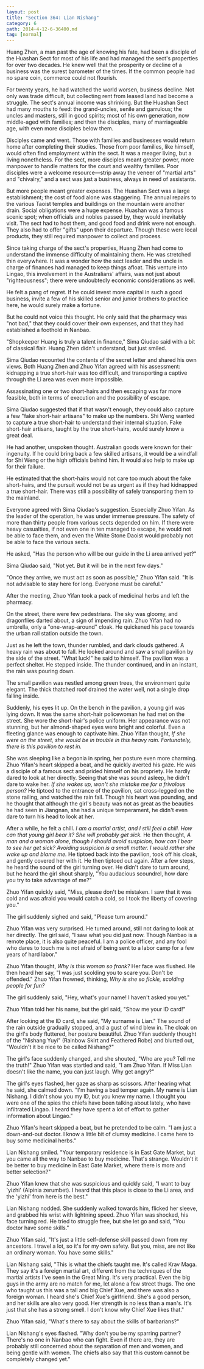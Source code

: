 ```yaml
---
layout: post
title: "Section 364: Lian Nishang"
category: 6
path: 2014-4-12-6-36400.md
tag: [normal]
---
```


Huang Zhen, a man past the age of knowing his fate, had been a disciple of the Huashan Sect for most of his life and had managed the sect's properties for over two decades. He knew well that the prosperity or decline of a business was the surest barometer of the times. If the common people had no spare coin, commerce could not flourish.

For twenty years, he had watched the world worsen, business decline. Not only was trade difficult, but collecting rent from leased land had become a struggle. The sect's annual income was shrinking. But the Huashan Sect had many mouths to feed: the grand-uncles, senile and garrulous; the uncles and masters, still in good spirits; most of his own generation, now middle-aged with families; and then the disciples, many of marriageable age, with even more disciples below them.

Disciples came and went. Those with families and businesses would return home after completing their studies. Those from poor families, like himself, would often find employment within the sect. It was a meager living, but a living nonetheless. For the sect, more disciples meant greater power, more manpower to handle matters for the court and wealthy families. Poor disciples were a welcome resource—strip away the veneer of "martial arts" and "chivalry," and a sect was just a business, always in need of assistants.

But more people meant greater expenses. The Huashan Sect was a large establishment; the cost of food alone was staggering. The annual repairs to the various Taoist temples and buildings on the mountain were another drain. Social obligations were a huge expense. Huashan was a famous scenic spot; when officials and nobles passed by, they would inevitably visit. The sect had to host them, and good food and drink were not enough. They also had to offer "gifts" upon their departure. Though these were local products, they still required manpower to collect and process.

Since taking charge of the sect's properties, Huang Zhen had come to understand the immense difficulty of maintaining them. He was stretched thin everywhere. It was a wonder how the sect leader and the uncle in charge of finances had managed to keep things afloat. This venture into Lingao, this involvement in the Australians' affairs, was not just about "righteousness"; there were undoubtedly economic considerations as well.

He felt a pang of regret. If he could invest more capital in such a good business, invite a few of his skilled senior and junior brothers to practice here, he would surely make a fortune.

But he could not voice this thought. He only said that the pharmacy was "not bad," that they could cover their own expenses, and that they had established a foothold in Nanbao.

"Shopkeeper Huang is truly a talent in finance," Sima Qiudao said with a bit of classical flair. Huang Zhen didn't understand, but just smiled.

Sima Qiudao recounted the contents of the secret letter and shared his own views. Both Huang Zhen and Zhuo Yifan agreed with his assessment: kidnapping a true short-hair was too difficult, and transporting a captive through the Li area was even more impossible.

Assassinating one or two short-hairs and then escaping was far more feasible, both in terms of execution and the possibility of escape.

Sima Qiudao suggested that if that wasn't enough, they could also capture a few "fake short-hair artisans" to make up the numbers. Shi Weng wanted to capture a true short-hair to understand their internal situation. Fake short-hair artisans, taught by the true short-hairs, would surely know a great deal.

He had another, unspoken thought. Australian goods were known for their ingenuity. If he could bring back a few skilled artisans, it would be a windfall for Shi Weng or the high officials behind him. It would also help to make up for their failure.

He estimated that the short-hairs would not care too much about the fake short-hairs, and the pursuit would not be as urgent as if they had kidnapped a true short-hair. There was still a possibility of safely transporting them to the mainland.

Everyone agreed with Sima Qiudao's suggestion. Especially Zhuo Yifan. As the leader of the operation, he was under immense pressure. The safety of more than thirty people from various sects depended on him. If there were heavy casualties, if not even one in ten managed to escape, he would not be able to face them, and even the White Stone Daoist would probably not be able to face the various sects.

He asked, "Has the person who will be our guide in the Li area arrived yet?"

Sima Qiudao said, "Not yet. But it will be in the next few days."

"Once they arrive, we must act as soon as possible," Zhuo Yifan said. "It is not advisable to stay here for long. Everyone must be careful."

After the meeting, Zhuo Yifan took a pack of medicinal herbs and left the pharmacy.

On the street, there were few pedestrians. The sky was gloomy, and dragonflies darted about, a sign of impending rain. Zhuo Yifan had no umbrella, only a "one-wrap-around" cloak. He quickened his pace towards the urban rail station outside the town.

Just as he left the town, thunder rumbled, and dark clouds gathered. A heavy rain was about to fall. He looked around and saw a small pavilion by the side of the street. "What luck!" he said to himself. The pavilion was a perfect shelter. He stepped inside. The thunder continued, and in an instant, the rain was pouring down.

The small pavilion was nestled among green trees, the environment quite elegant. The thick thatched roof drained the water well, not a single drop falling inside.

Suddenly, his eyes lit up. On the bench in the pavilion, a young girl was lying down. It was the same short-hair policewoman he had met on the street. She wore the short-hair's police uniform. Her appearance was not stunning, but her almond-shaped eyes were bright and colorful. Even a fleeting glance was enough to captivate him. Zhuo Yifan thought, *If she were on the street, she would be in trouble in this heavy rain. Fortunately, there is this pavilion to rest in.*

She was sleeping like a begonia in spring, her posture even more charming. Zhuo Yifan's heart skipped a beat, and he quickly averted his gaze. He was a disciple of a famous sect and prided himself on his propriety. He hardly dared to look at her directly. Seeing that she was sound asleep, he didn't dare to wake her. *If she wakes up, won't she mistake me for a frivolous person?* He tiptoed to the entrance of the pavilion, sat cross-legged on the stone railing, and watched the rain fall. Though his heart was pounding, and he thought that although the girl's beauty was not as great as the beauties he had seen in Jiangnan, she had a unique temperament, he didn't even dare to turn his head to look at her.

After a while, he felt a chill. *I am a martial artist, and I still feel a chill. How can that young girl bear it? She will probably get sick.* He then thought, *A man and a woman alone, though I should avoid suspicion, how can I bear to see her get sick? Avoiding suspicion is a small matter. I would rather she wake up and blame me.* He tiptoed back into the pavilion, took off his cloak, and gently covered her with it. He then tiptoed out again. After a few steps, he heard the sound of the girl turning over. He didn't dare to turn around, but he heard the girl shout sharply, "You audacious scoundrel, how dare you try to take advantage of me?"

Zhuo Yifan quickly said, "Miss, please don't be mistaken. I saw that it was cold and was afraid you would catch a cold, so I took the liberty of covering you."

The girl suddenly sighed and said, "Please turn around."

Zhuo Yifan was very surprised. He turned around, still not daring to look at her directly. The girl said, "I saw what you did just now. Though Nanbao is a remote place, it is also quite peaceful. I am a police officer, and any fool who dares to touch me is not afraid of being sent to a labor camp for a few years of hard labor."

Zhuo Yifan thought, *Why is this woman so frank?* Her face was flushed. He then heard her say, "I was just scolding you to scare you. Don't be offended." Zhuo Yifan frowned, thinking, *Why is she so fickle, scolding people for fun?*

The girl suddenly said, "Hey, what's your name! I haven't asked you yet."

Zhuo Yifan told her his name, but the girl said, "Show me your ID card!"

After looking at the ID card, she said, "My surname is Lian." The sound of the rain outside gradually stopped, and a gust of wind blew in. The cloak on the girl's body fluttered, her posture beautiful. Zhuo Yifan suddenly thought of the "Nishang Yuyi" (Rainbow Skirt and Feathered Robe) and blurted out, "Wouldn't it be nice to be called Nishang?"

The girl's face suddenly changed, and she shouted, "Who are you? Tell me the truth!" Zhuo Yifan was startled and said, "I am Zhuo Yifan. If Miss Lian doesn't like the name, you can just laugh. Why get angry?"

The girl's eyes flashed, her gaze as sharp as scissors. After hearing what he said, she calmed down. "I'm having a bad temper again. My name is Lian Nishang. I didn't show you my ID, but you knew my name. I thought you were one of the spies the chiefs have been talking about lately, who have infiltrated Lingao. I heard they have spent a lot of effort to gather information about Lingao."

Zhuo Yifan's heart skipped a beat, but he pretended to be calm. "I am just a down-and-out doctor. I know a little bit of clumsy medicine. I came here to buy some medicinal herbs."

Lian Nishang smiled. "Your temporary residence is in East Gate Market, but you came all the way to Nanbao to buy medicine. That's strange. Wouldn't it be better to buy medicine in East Gate Market, where there is more and better selection?"

Zhuo Yifan knew that she was suspicious and quickly said, "I want to buy 'yizhi' (Alpinia zerumbet). I heard that this place is close to the Li area, and the 'yizhi' from here is the best."

Lian Nishang nodded. She suddenly walked towards him, flicked her sleeve, and grabbed his wrist with lightning speed. Zhuo Yifan was shocked, his face turning red. He tried to struggle free, but she let go and said, "You doctor have some skills."

Zhuo Yifan said, "It's just a little self-defense skill passed down from my ancestors. I travel a lot, so it's for my own safety. But you, miss, are not like an ordinary woman. You have some skills."

Lian Nishang said, "This is what the chiefs taught me. It's called Krav Maga. They say it's a foreign martial art, different from the techniques of the martial artists I've seen in the Great Ming. It's very practical. Even the big guys in the army are no match for me, let alone a few street thugs. The one who taught us this was a tall and big Chief Xue, and there was also a foreign woman. I heard she's Chief Xue's girlfriend. She's a good person, and her skills are also very good. Her strength is no less than a man's. It's just that she has a strong smell. I don't know why Chief Xue likes that."

Zhuo Yifan said, "What's there to say about the skills of barbarians?"

Lian Nishang's eyes flashed. "Why don't you be my sparring partner? There's no one in Nanbao who can fight. Even if there are, they are probably still concerned about the separation of men and women, and being gentle with women. The chiefs also say that this custom cannot be completely changed yet."